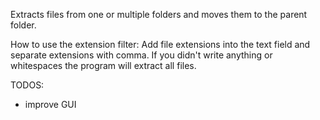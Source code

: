 Extracts files from one or multiple folders and moves them to the parent folder.

How to use the extension filter:
Add file extensions into the text field and separate extensions with comma.
If you didn't write anything or whitespaces the program will extract all files.

TODOS:
- improve GUI